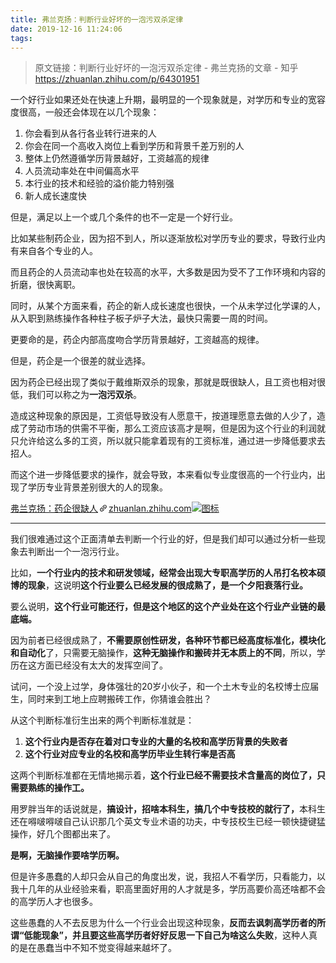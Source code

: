 ```yaml
---
title: 弗兰克扬：判断行业好坏的一泡污双杀定律
date: 2019-12-16 11:24:06
tags:
---
```


> 原文链接：判断行业好坏的一泡污双杀定律 - 弗兰克扬的文章 - 知乎
       <https://zhuanlan.zhihu.com/p/64301951>

<div class="Post-RichTextContainer"><div class="RichText ztext Post-RichText"><p>一个好行业如果还处在快速上升期，最明显的一个现象就是，对学历和专业的宽容度很高，一般还会体现在以几个现象：</p><ol><li>你会看到从各行各业转行进来的人</li><li>你会在同一个高收入岗位上看到学历和背景千差万别的人</li><li>整体上仍然遵循学历背景越好，工资越高的规律</li><li>人员流动率处在中间偏高水平</li><li>本行业的技术和经验的溢价能力特别强</li><li>新人成长速度快</li></ol><p>但是，满足以上一个或几个条件的也不一定是一个好行业。</p><p>比如某些制药企业，因为招不到人，所以逐渐放松对学历专业的要求，导致行业内有来自各个专业的人。</p><p>而且药企的人员流动率也处在较高的水平，大多数是因为受不了工作环境和内容的折磨，很快离职。</p><p>同时，从某个方面来看，药企的新人成长速度也很快，一个从未学过化学课的人，从入职到熟练操作各种柱子板子炉子大法，最快只需要一周的时间。</p><p>更要命的是，药企内部高度吻合学历背景越好，工资越高的规律。</p><p>但是，药企是一个很差的就业选择。</p><p>因为药企已经出现了类似于戴维斯双杀的现象，那就是既很缺人，且工资也相对很低，我们可以称之为<b>一泡污双杀</b>。</p><p>造成这种现象的原因是，工资低导致没有人愿意干，按道理愿意去做的人少了，造成了劳动市场的供需不平衡，那么工资应该高才是啊，但是因为这个行业的利润就只允许给这么多的工资，所以就只能拿着现有的工资标准，通过进一步降低要求去招人。</p><p>而这个进一步降低要求的操作，就会导致，本来看似专业度很高的一个行业内，出现了学历专业背景差别很大的人的现象。</p><a target="_blank" href="https://zhuanlan.zhihu.com/p/39837895" data-draft-node="block" data-draft-type="link-card" data-image="https://pic3.zhimg.com/v2-aef4ec28ff69620a9048274417c1f926_180x120.jpg" data-image-width="1160" data-image-height="840" class="LinkCard LinkCard--hasImage" data-za-detail-view-id="172"><span class="LinkCard-backdrop" style="background-image:url(https://pic3.zhimg.com/v2-aef4ec28ff69620a9048274417c1f926_180x120.jpg)"></span><span class="LinkCard-content"><span class="LinkCard-text"><span class="LinkCard-title" data-text="true">弗兰克扬：药企很缺人</span><span class="LinkCard-meta"><span style="display:inline-flex;align-items:center">​<svg class="Zi Zi--InsertLink" fill="currentColor" viewBox="0 0 24 24" width="17" height="17"><path d="M6.77 17.23c-.905-.904-.94-2.333-.08-3.193l3.059-3.06-1.192-1.19-3.059 3.058c-1.489 1.489-1.427 3.954.138 5.519s4.03 1.627 5.519.138l3.059-3.059-1.192-1.192-3.059 3.06c-.86.86-2.289.824-3.193-.08zm3.016-8.673l1.192 1.192 3.059-3.06c.86-.86 2.289-.824 3.193.08.905.905.94 2.334.08 3.194l-3.059 3.06 1.192 1.19 3.059-3.058c1.489-1.489 1.427-3.954-.138-5.519s-4.03-1.627-5.519-.138L9.786 8.557zm-1.023 6.68c.33.33.863.343 1.177.029l5.34-5.34c.314-.314.3-.846-.03-1.176-.33-.33-.862-.344-1.176-.03l-5.34 5.34c-.314.314-.3.846.03 1.177z" fill-rule="evenodd"></path></svg></span>zhuanlan.zhihu.com</span></span><span class="LinkCard-imageCell"><img class="LinkCard-image LinkCard-image--horizontal" alt="图标" src="https://pic3.zhimg.com/v2-aef4ec28ff69620a9048274417c1f926_180x120.jpg"></span></span></a><hr><p>我们很难通过这个正面清单去判断一个行业的好，但是我们却可以通过分析一些现象去判断出一个一泡污行业。</p><p>比如，<b>一个行业内的技术和研发领域，经常会出现大专职高学历的人吊打名校本硕博的现象</b>，这说明<b>这个行业要么已经发展的很成熟了，是一个夕阳衰落行业。</b></p><p>要么说明，<b>这个行业可能还行，但是这个地区的这个产业处在这个行业产业链的最底端。</b></p><p>因为前者已经很成熟了，<b>不需要原创性研发，各种环节都已经高度标准化，模块化和自动化</b>了，只需要无脑操作，<b>这种无脑操作和搬砖并无本质上的不同</b>，所以，学历在这方面已经没有太大的发挥空间了。</p><p>试问，一个没上过学，身体强壮的20岁小伙子，和一个土木专业的名校博士应届生，同时来到工地上应聘搬砖工作，你猜谁会胜出？</p><p>从这个判断标准衍生出来的两个判断标准就是：</p><ol><li><b>这个行业内是否存在着对口专业的大量的名校和高学历背景的失败者</b></li><li><b>这个行业对应专业的名校和高学历毕业生转行率是否高</b></li></ol><p>这两个判断标准都在无情地揭示着，<b>这个行业已经不需要技术含量高的岗位了，只需要熟练的操作工。</b></p><p>用罗胖当年的话说就是，<b>搞设计，招啥本科生，搞几个中专技校的就行了，</b>本科生还在嘚啵嘚啵自己认识那几个英文专业术语的功夫，中专技校生已经一顿快捷键猛操作，好几个图都出来了。</p><p><b>是啊，无脑操作要啥学历啊。</b></p><p>但是许多愚蠢的人却只会从自己的角度出发，说，我招人不看学历，只看能力，以我十几年的从业经验来看，职高里面好用的人才就是多，学历高要价高还啥都不会的高学历人才也很多。</p><p>这些愚蠢的人不去反思为什么一个行业会出现这种现象，<b>反而去讽刺高学历者的所谓“低能现象”，并且要这些高学历者好好反思一下自己为啥这么失败</b>，这种人真的是在愚蠢当中不知不觉变得越来越坏了。</p></div></div>
